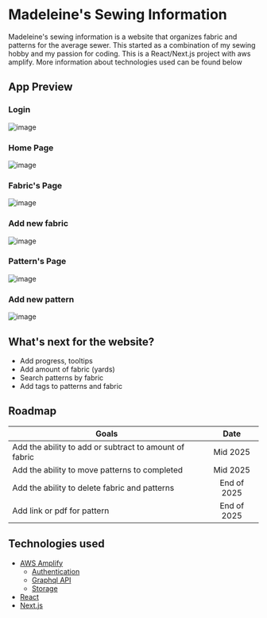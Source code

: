 # Madeleine's Sewing Information
Madeleine's sewing information is a website that organizes fabric and patterns for the average sewer. This started as a combination of my sewing hobby and my passion for coding. This is a React/Next.js project with aws amplify. More information about technologies used can be found below

## App Preview

### Login
![image](https://github.com/user-attachments/assets/55355e5d-b6fe-4eeb-bdab-03f3fd58b765)

### Home Page
![image](https://github.com/user-attachments/assets/520d2358-8925-474f-81a1-83635cfe2292)

### Fabric's Page
![image](https://github.com/user-attachments/assets/5f1785a7-3ecd-4dad-816a-ddba8127914c)

### Add new fabric
![image](https://github.com/user-attachments/assets/7708e6ce-7693-415e-902e-22fc53c2529c)

### Pattern's Page
![image](https://github.com/user-attachments/assets/7a2af629-44be-4d65-b1e2-7a82f660377d)

### Add new pattern
![image](https://github.com/user-attachments/assets/18e2e39e-8051-4c25-aaed-6c377783067c)

## What's next for the website?

- Add progress, tooltips
- Add amount of fabric (yards)
- Search patterns by fabric
- Add tags to patterns and fabric

## Roadmap

| Goals        | Date           | 
| ------------- |:-------------:|
| Add the ability to add or subtract to amount of fabric| Mid 2025 |
| Add the ability to move patterns to completed| Mid 2025      |
| Add the ability to delete fabric and patterns | End of 2025    |
| Add link or pdf for pattern | End of 2025

## Technologies used 
* [AWS Amplify](https://docs.amplify.aws/)
    * [Authentication](https://docs.amplify.aws/vue/build-a-backend/auth/)
    * [Graphql API](https://docs.amplify.aws/vue/build-a-backend/data/)
    * [Storage](https://docs.amplify.aws/vue/build-a-backend/storage/)
* [React](https://react.dev/)
* [Next.js](https://nextjs.org/learn/react-foundations/updating-state)
